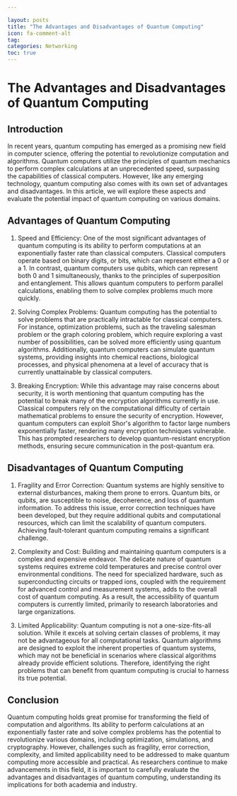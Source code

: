 ```yaml
---

layout: posts
title: "The Advantages and Disadvantages of Quantum Computing"
icon: fa-comment-alt
tag:      
categories: Networking
toc: true
---
```




# The Advantages and Disadvantages of Quantum Computing

## Introduction

In recent years, quantum computing has emerged as a promising new field in computer science, offering the potential to revolutionize computation and algorithms. Quantum computers utilize the principles of quantum mechanics to perform complex calculations at an unprecedented speed, surpassing the capabilities of classical computers. However, like any emerging technology, quantum computing also comes with its own set of advantages and disadvantages. In this article, we will explore these aspects and evaluate the potential impact of quantum computing on various domains.

## Advantages of Quantum Computing

1. Speed and Efficiency: One of the most significant advantages of quantum computing is its ability to perform computations at an exponentially faster rate than classical computers. Classical computers operate based on binary digits, or bits, which can represent either a 0 or a 1. In contrast, quantum computers use qubits, which can represent both 0 and 1 simultaneously, thanks to the principles of superposition and entanglement. This allows quantum computers to perform parallel calculations, enabling them to solve complex problems much more quickly.

2. Solving Complex Problems: Quantum computing has the potential to solve problems that are practically intractable for classical computers. For instance, optimization problems, such as the traveling salesman problem or the graph coloring problem, which require exploring a vast number of possibilities, can be solved more efficiently using quantum algorithms. Additionally, quantum computers can simulate quantum systems, providing insights into chemical reactions, biological processes, and physical phenomena at a level of accuracy that is currently unattainable by classical computers.

3. Breaking Encryption: While this advantage may raise concerns about security, it is worth mentioning that quantum computing has the potential to break many of the encryption algorithms currently in use. Classical computers rely on the computational difficulty of certain mathematical problems to ensure the security of encryption. However, quantum computers can exploit Shor's algorithm to factor large numbers exponentially faster, rendering many encryption techniques vulnerable. This has prompted researchers to develop quantum-resistant encryption methods, ensuring secure communication in the post-quantum era.

## Disadvantages of Quantum Computing

1. Fragility and Error Correction: Quantum systems are highly sensitive to external disturbances, making them prone to errors. Quantum bits, or qubits, are susceptible to noise, decoherence, and loss of quantum information. To address this issue, error correction techniques have been developed, but they require additional qubits and computational resources, which can limit the scalability of quantum computers. Achieving fault-tolerant quantum computing remains a significant challenge.

2. Complexity and Cost: Building and maintaining quantum computers is a complex and expensive endeavor. The delicate nature of quantum systems requires extreme cold temperatures and precise control over environmental conditions. The need for specialized hardware, such as superconducting circuits or trapped ions, coupled with the requirement for advanced control and measurement systems, adds to the overall cost of quantum computing. As a result, the accessibility of quantum computers is currently limited, primarily to research laboratories and large organizations.

3. Limited Applicability: Quantum computing is not a one-size-fits-all solution. While it excels at solving certain classes of problems, it may not be advantageous for all computational tasks. Quantum algorithms are designed to exploit the inherent properties of quantum systems, which may not be beneficial in scenarios where classical algorithms already provide efficient solutions. Therefore, identifying the right problems that can benefit from quantum computing is crucial to harness its true potential.

## Conclusion

Quantum computing holds great promise for transforming the field of computation and algorithms. Its ability to perform calculations at an exponentially faster rate and solve complex problems has the potential to revolutionize various domains, including optimization, simulations, and cryptography. However, challenges such as fragility, error correction, complexity, and limited applicability need to be addressed to make quantum computing more accessible and practical. As researchers continue to make advancements in this field, it is important to carefully evaluate the advantages and disadvantages of quantum computing, understanding its implications for both academia and industry.